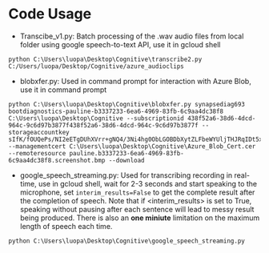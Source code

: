 # Code Usage
- Transcibe_v1.py: Batch processing of the .wav audio files from local folder using google speech-to-text API, use it in gcloud shell
```
python C:\Users\luopa\Desktop\Cognitive\transcribe2.py C:/Users/luopa/Desktop/Cognitive/azure_audioclips
```
- blobxfer.py: Used in command prompt for interaction with Azure Blob, use it in command prompt
```
python C:\Users\luopa\Desktop\Cognitive\blobxfer.py synapsediag693 bootdiagnostics-pauline-b3337233-6ea6-4969-83fb-6c9aa4dc38f8 C:\Users\luopa\Desktop\Cognitive --subscriptionid 438f52a6-38d6-4dcd-964c-9c6d97b3877f438f52a6-38d6-4dcd-964c-9c6d97b3877f --storageaccountkey sIfK/fOUQePs/NI2eETgDUhXVrr+gNQ4/3Ni4hg0ObLGOBDbXytZLFbeWYUljTHJRqIDt5xYkyXWi47V2BdEdg== --managementcert C:\Users\luopa\Desktop\Cognitive\Azure_Blob_Cert.cer --remoteresource pauline.b3337233-6ea6-4969-83fb-6c9aa4dc38f8.screenshot.bmp --download
```
- google_speech_streaming.py: Used for transcribing recording in real-time, use in gcloud shell, wait for 2-3 seconds and start speaking to the microphone, set ```interim_results=False``` to get the complete result after the completion of speech. Note that if <interim_results> is set to True, speaking without pausing after each sentence will lead to messy result being produced. There is also an **one miniute** limitation on the maximum length of speech each time.
```
python C:\Users\luopa\Desktop\Cognitive\google_speech_streaming.py
```
